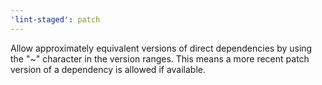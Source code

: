 ```yaml
---
'lint-staged': patch
---
```


Allow approximately equivalent versions of direct dependencies by using the "~" character in the version ranges. This means a more recent patch version of a dependency is allowed if available.
